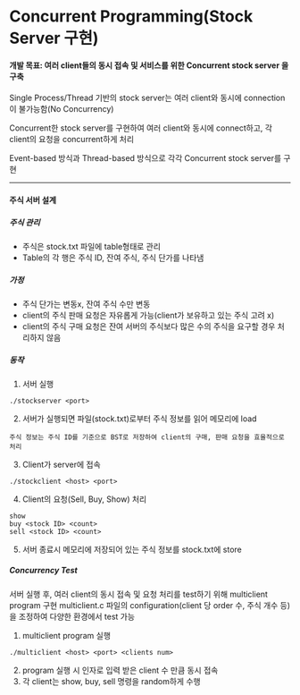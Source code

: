# Concurrent Programming(Stock Server 구현)

#### 개발 목표: 여러 client들의 동시 접속 및 서비스를 위한 Concurrent stock server 을 구축
  
  Single Process/Thread 기반의 stock server는 여러 client와 동시에 connection이 불가능함(No Concurrency)
  
  Concurrent한 stock server를 구현하여 여러 client와 동시에 connect하고, 각 client의 요청을 concurrent하게 처리
  
  Event-based 방식과 Thread-based 방식으로 각각 Concurrent stock server를 구현
  
  
<hr/>  

#### 주식 서버 설계

##### 주식 관리

  + 주식은 stock.txt 파일에 table형태로 관리
  + Table의 각 행은 주식 ID, 잔여 주식, 주식 단가를 나타냄

##### 가정

  + 주식 단가는 변동x, 잔여 주식 수만 변동
  + client의 주식 판매 요청은 자유롭게 가능(client가 보유하고 있는 주식 고려 x)
  + client의 주식 구매 요청은 잔여 서버의 주식보다 많은 수의 주식을 요구할 경우 처리하지 않음

##### 동작

  1. 서버 실행
  
    ./stockserver <port>
  2. 서버가 실행되면 파일(stock.txt)로부터 주식 정보를 읽어 메모리에 load
  
    주식 정보는 주식 ID를 기준으로 BST로 저장하여 client의 구매, 판매 요청을 효율적으로 처리
  3. Client가 server에 접속
  
    ./stockclient <host> <port>
  4. Client의 요청(Sell, Buy, Show) 처리
  
    show
    buy <stock ID> <count>
    sell <stock ID> <count>
  5. 서버 종료시 메모리에 저장되어 있는 주식 정보를 stock.txt에 store

##### Concurrency Test

  서버 실행 후, 여러 client의 동시 접속 및 요청 처리를 test하기 위해 multiclient program 구현
  multiclient.c 파일의 configuration(client 당 order 수, 주식 개수 등)을 조정하여 다양한 환경에서 test 가능
  
  1. multiclient program 실행
  
    ./multiclient <host> <port> <clients num>
  2. program 실행 시 인자로 입력 받은 client 수 만큼 동시 접속
  3. 각 client는 show, buy, sell 명령을 random하게 수행
